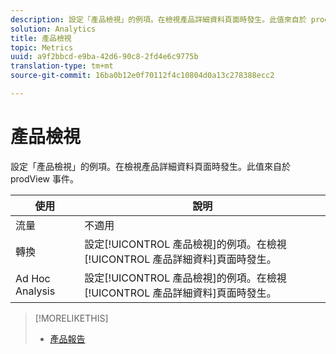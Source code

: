 ```yaml
---
description: 設定「產品檢視」的例項。在檢視產品詳細資料頁面時發生。此值來自於 prodView 事件。
solution: Analytics
title: 產品檢視
topic: Metrics
uuid: a9f2bbcd-e9ba-42d6-90c8-2fd4e6c9775b
translation-type: tm+mt
source-git-commit: 16ba0b12e0f70112f4c10804d0a13c278388ecc2

---
```



# 產品檢視

設定「產品檢視」的例項。在檢視產品詳細資料頁面時發生。此值來自於 prodView 事件。

| 使用 | 說明 |
|---|---|
| 流量 | 不適用 |
| 轉換 | 設定[!UICONTROL 產品檢視]的例項。在檢視[!UICONTROL 產品詳細資料]頁面時發生。 |
| Ad Hoc Analysis | 設定[!UICONTROL 產品檢視]的例項。在檢視[!UICONTROL 產品詳細資料]頁面時發生。 |

>[!MORELIKETHIS]
>
>* [產品報告](/help/components/c-variables/dimensionslist/reports-products.md)

